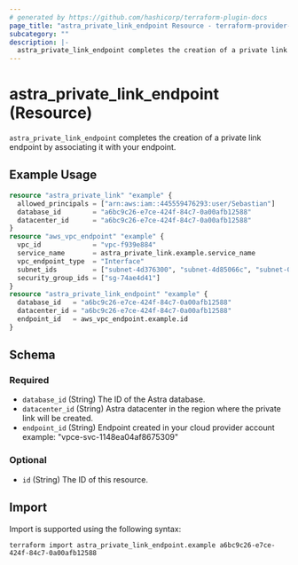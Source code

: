 ```yaml
---
# generated by https://github.com/hashicorp/terraform-plugin-docs
page_title: "astra_private_link_endpoint Resource - terraform-provider-astra"
subcategory: ""
description: |-
  astra_private_link_endpoint completes the creation of a private link endpoint by associating it with your endpoint.
---
```


# astra_private_link_endpoint (Resource)

`astra_private_link_endpoint` completes the creation of a private link endpoint by associating it with your endpoint.

## Example Usage

```terraform
resource "astra_private_link" "example" {
  allowed_principals = ["arn:aws:iam::445559476293:user/Sebastian"]
  database_id        = "a6bc9c26-e7ce-424f-84c7-0a00afb12588"
  datacenter_id      = "a6bc9c26-e7ce-424f-84c7-0a00afb12588"
}
resource "aws_vpc_endpoint" "example" {
  vpc_id             = "vpc-f939e884"
  service_name       = astra_private_link.example.service_name
  vpc_endpoint_type  = "Interface"
  subnet_ids         = ["subnet-4d376300", "subnet-4d85066c", "subnet-030e8b65"]
  security_group_ids = ["sg-74ae4d41"]
}
resource "astra_private_link_endpoint" "example" {
  database_id   = "a6bc9c26-e7ce-424f-84c7-0a00afb12588"
  datacenter_id = "a6bc9c26-e7ce-424f-84c7-0a00afb12588"
  endpoint_id   = aws_vpc_endpoint.example.id
}
```

<!-- schema generated by tfplugindocs -->
## Schema

### Required

- `database_id` (String) The ID of the Astra database.
- `datacenter_id` (String) Astra datacenter in the region where the private link will be created.
- `endpoint_id` (String) Endpoint created in your cloud provider account example: "vpce-svc-1148ea04af8675309"

### Optional

- `id` (String) The ID of this resource.

## Import

Import is supported using the following syntax:

```shell
terraform import astra_private_link_endpoint.example a6bc9c26-e7ce-424f-84c7-0a00afb12588
```
